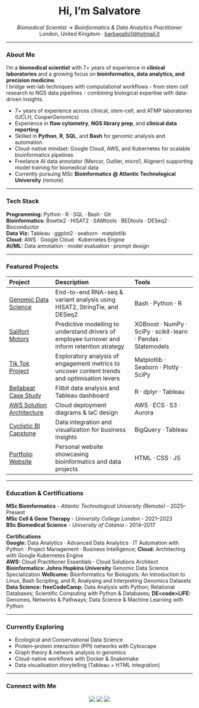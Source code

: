 <h1 align="center">Hi, I’m Salvatore</h1>
<p align="center">
  <em>Biomedical Scientist → Bioinformatics & Data Analytics Practitioner</em><br>
  London, United Kingdom · <a href="mailto:barbagallo1@hotmail.it">barbagallo1@hotmail.it</a>  
</p>

---

### About Me

I’m a **biomedical scientist** with 7+ years of experience in **clinical laboratories** and a growing focus on **bioinformatics, data analytics, and precision medicine**.  
I bridge wet-lab techniques with computational workflows - from stem cell research to NGS data pipelines - combining biological expertise with data-driven insights.

- 7+ years of experience across clinical, stem-cell, and ATMP laboratories (UCLH, CooperGenomics)  
- Experience in **flow cytometry**, **NGS library prep**, and **clinical data reporting**  
- Skilled in **Python**, **R**, **SQL**, and **Bash** for genomic analysis and automation  
- Cloud-native mindset: Google Cloud, AWS, and Kubernetes for scalable bioinformatics pipelines  
- Freelance AI data annotator (Mercor, Outlier, micro1, Alignerr) supporting model training for biomedical data  
- Currently pursuing MSc **Bioinformatics @ Atlantic Technological University** (remote)  

---

### Tech Stack

**Programming:** Python · R · SQL · Bash · Git  
**Bioinformatics:** Bowtie2 · HISAT2 · SAMtools · BEDtools · DESeq2 · Bioconductor  
**Data Viz:** Tableau · ggplot2 · seaborn · matplotlib  
**Cloud:** AWS · Google Cloud · Kubernetes Engine  
**AI/ML:** Data annotation · model evaluation · prompt design  

---

### Featured Projects

| Project | Description | Tools |
|:--|:--|:--|
| [Genomic Data Science](https://github.com/barbavegeta/Genomic_Data_Science_Specialization) | End-to-end RNA-seq & variant analysis using HISAT2, StringTie, and DESeq2 | Bash · Python · R |
| [Salifort Motors](https://github.com/barbavegeta/Google_Advanced_Data_Analytics-Salifort_Motors) | Predictive modelling to understand drivers of employee turnover and inform retention strategy | XGBoost · NumPy · SciPy · scikit-learn · Pandas · Statsmodels |
| [Tik Tok  Project](https://github.com/barbavegeta/Google_Advanced_Data_Analytics-Tik_Tok_Project) | Exploratory analysis of engagement metrics to uncover content trends and optimisation levers | Matplotlib · Seaborn · Plotly · SciPy |
| [Bellabeat Case Study](https://github.com/barbavegeta/Google_Data_Analytics-Bellabeat-Project) | Fitbit data analysis and Tableau dashboard | R · dplyr · Tableau |
| [AWS Solution Architecture](https://github.com/barbavegeta/AWS-Solution-Architect) | Cloud deployment diagrams & IaC design | AWS · ECS · S3 · Aurora |
| [Cyclistic BI Capstone](https://github.com/barbavegeta/Google_Business_Intelligence---Google-Fiber) | Data integration and visualization for business insights | BigQuery · Tableau |
| [Portfolio Website](https://barbavegeta.github.io) | Personal website showcasing bioinformatics and data projects | HTML · CSS · JS |

---

### Education & Certifications

**MSc Bioinformatics** - *Atlantic Technological University (Remote)* - 2025–Present  
**MSc Cell & Gene Therapy** - *University College London* - 2021–2023  
**BSc Biomedical Science** - *University of Catania* - 2014–2017 

**Certifications**  
**Google:** Data Analytics · Advanced Data Analytics · IT Automation with Python · Project Management · Business  Intelligence; **Cloud:** Architecting with Google Kubernetes Engine  
**AWS:** Cloud Practitioner Essentials · Cloud Solutions Architect  
**Bioinformatics:** 
**Johns Hopkins University** Genomic Data Science Specialization
**Wellcome:** Bioinformatics for Biologists: An Introduction to Linux, Bash Scripting, and R; Analysing and Interpreting Genomics Datasets 
**Data Science:** **freeCodeCamp:** Data Analysis with Python; Relational Databases; Scientific Computing with Python & Databases; **DE&lt;code&gt;LIFE:** Genomes, Networks & Pathways; Data Science & Machine Learning with Python

---

### Currently Exploring

- Ecological and Conservational Data Science
- Protein–protein interaction (PPI) networks with Cytoscape
- Graph theory & network analysis in genomics  
- Cloud-native workflows with Docker & Snakemake  
- Data visualisation storytelling (Tableau + HTML integration)

---

### Connect with Me

<p align="center">
  <a href="https://barbavegeta.github.io"><img src="https://img.shields.io/badge/Portfolio-barbavegeta.github.io-0b0d13?style=flat&logo=google-chrome" /></a>
  <a href="https://linkedin.com/in/salvatore-barbagallo"><img src="https://img.shields.io/badge/LinkedIn-Salvatore%20Barbagallo-blue?logo=linkedin" /></a>
  <a href="mailto:barbagallo1@hotmail.it"><img src="https://img.shields.io/badge/Email-barbagallo1@hotmail.it-gray?logo=gmail" /></a>
</p>
